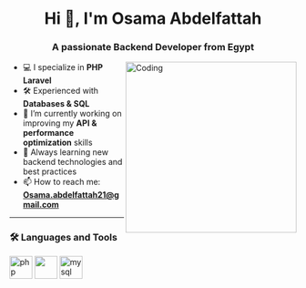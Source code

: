 <h1 align="center">Hi 👋, I'm Osama Abdelfattah</h1>
<h3 align="center">A passionate Backend Developer from Egypt</h3>

<img align="right" alt="Coding" width="300" src="https://media.giphy.com/media/qgQUggAC3Pfv687qPC/giphy.gif" />

- 💻 I specialize in **PHP Laravel**
- 🛠️ Experienced with **Databases & SQL**
- 🔭 I’m currently working on improving my **API & performance optimization** skills
- 🌱 Always learning new backend technologies and best practices
- 📫 How to reach me: **Osama.abdelfattah21@gmail.com**

---

### 🛠️ Languages and Tools
<p align="left">
  <img src="https://cdn.jsdelivr.net/gh/devicons/devicon/icons/php/php-original.svg" alt="php" width="40" height="40"/>
  <img src="https://download.logo.wine/logo/Laravel/Laravel-Logo.wine.png" width="40" height="40"/>
  <img src="https://cdn.jsdelivr.net/gh/devicons/devicon/icons/mysql/mysql-original-wordmark.svg" alt="mysql" width="40" height="40"/>
</p>

